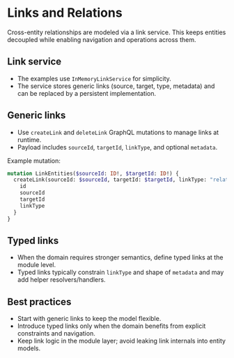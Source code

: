 # Links and Relations

Cross-entity relationships are modeled via a link service. This keeps entities decoupled while enabling navigation and operations across them.

## Link service

- The examples use `InMemoryLinkService` for simplicity.
- The service stores generic links (source, target, type, metadata) and can be replaced by a persistent implementation.

## Generic links

- Use `createLink` and `deleteLink` GraphQL mutations to manage links at runtime.
- Payload includes `sourceId`, `targetId`, `linkType`, and optional `metadata`.

Example mutation:

```graphql
mutation LinkEntities($sourceId: ID!, $targetId: ID!) {
  createLink(sourceId: $sourceId, targetId: $targetId, linkType: "relates_to", metadata: { note: "demo" }) {
    id
    sourceId
    targetId
    linkType
  }
}
```

## Typed links

- When the domain requires stronger semantics, define typed links at the module level.
- Typed links typically constrain `linkType` and shape of `metadata` and may add helper resolvers/handlers.

## Best practices

- Start with generic links to keep the model flexible.
- Introduce typed links only when the domain benefits from explicit constraints and navigation.
- Keep link logic in the module layer; avoid leaking link internals into entity models.

